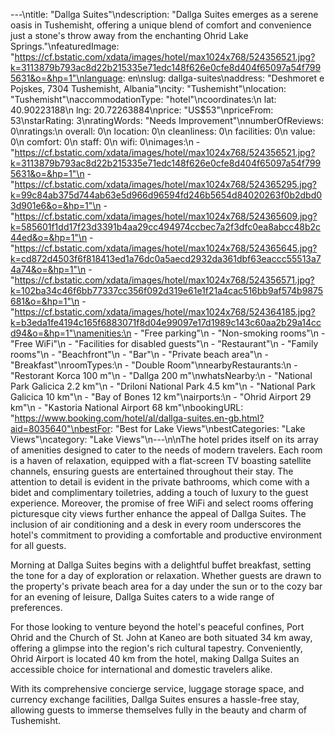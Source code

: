 ---\ntitle: "Dallga Suites"\ndescription: "Dallga Suites emerges as a serene oasis in Tushemisht, offering a unique blend of comfort and convenience just a stone's throw away from the enchanting Ohrid Lake Springs."\nfeaturedImage: "https://cf.bstatic.com/xdata/images/hotel/max1024x768/524356521.jpg?k=3113879b793ac8d22b215335e71edc148f626e0cfe8d404f65097a54f7995631&o=&hp=1"\nlanguage: en\nslug: dallga-suites\naddress: "Deshmoret e Pojskes, 7304 Tushemisht, Albania"\ncity: "Tushemisht"\nlocation: "Tushemisht"\naccommodationType: "hotel"\ncoordinates:\n  lat: 40.90223188\n  lng: 20.72263884\nprice: "US$53"\npriceFrom: 53\nstarRating: 3\nratingWords: "Needs Improvement"\nnumberOfReviews: 0\nratings:\n  overall: 0\n  location: 0\n  cleanliness: 0\n  facilities: 0\n  value: 0\n  comfort: 0\n  staff: 0\n  wifi: 0\nimages:\n  - "https://cf.bstatic.com/xdata/images/hotel/max1024x768/524356521.jpg?k=3113879b793ac8d22b215335e71edc148f626e0cfe8d404f65097a54f7995631&o=&hp=1"\n  - "https://cf.bstatic.com/xdata/images/hotel/max1024x768/524365295.jpg?k=99c84ab375d744ab63e5d966d96594fd246b5654d84020263f0b2dbd03d901e6&o=&hp=1"\n  - "https://cf.bstatic.com/xdata/images/hotel/max1024x768/524365609.jpg?k=585601f1dd17f23d3391b4aa29cc494974ccbec7a2f3dfc0ea8abcc48b2c44ed&o=&hp=1"\n  - "https://cf.bstatic.com/xdata/images/hotel/max1024x768/524365645.jpg?k=cd872d4503f6f818413ed1a76dc0a5aecd2932da361dbf63eaccc55513a74a74&o=&hp=1"\n  - "https://cf.bstatic.com/xdata/images/hotel/max1024x768/524356571.jpg?k=102ba34c46f6bb77337cc356f092d319e61e1f21a4cac516bb9af574b9875681&o=&hp=1"\n  - "https://cf.bstatic.com/xdata/images/hotel/max1024x768/524364185.jpg?k=b3eda1fe4194c165f6883071f8d04e99097e17d1989c143c60aa2b29a14ccd94&o=&hp=1"\namenities:\n  - "Free parking"\n  - "Non-smoking rooms"\n  - "Free WiFi"\n  - "Facilities for disabled guests"\n  - "Restaurant"\n  - "Family rooms"\n  - "Beachfront"\n  - "Bar"\n  - "Private beach area"\n  - "Breakfast"\nroomTypes:\n  - "Double Room"\nnearbyRestaurants:\n  - "Restorant Korca 100 m"\n  - "Dallga 200 m"\nwhatsNearby:\n  - "National Park Galicica 2.2 km"\n  - "Driloni National Park 4.5 km"\n  - "National Park Galicica 10 km"\n  - "Bay of Bones 12 km"\nairports:\n  - "Ohrid Airport 29 km"\n  - "Kastoria National Airport 68 km"\nbookingURL: "https://www.booking.com/hotel/al/dallga-suites.en-gb.html?aid=8035640"\nbestFor: "Best for Lake Views"\nbestCategories: "Lake Views"\ncategory: "Lake Views"\n---\n\nThe hotel prides itself on its array of amenities designed to cater to the needs of modern travelers. Each room is a haven of relaxation, equipped with a flat-screen TV boasting satellite channels, ensuring guests are entertained throughout their stay. The attention to detail is evident in the private bathrooms, which come with a bidet and complimentary toiletries, adding a touch of luxury to the guest experience. Moreover, the promise of free WiFi and select rooms offering picturesque city views further enhance the appeal of Dallga Suites. The inclusion of air conditioning and a desk in every room underscores the hotel's commitment to providing a comfortable and productive environment for all guests.

Morning at Dallga Suites begins with a delightful buffet breakfast, setting the tone for a day of exploration or relaxation. Whether guests are drawn to the property's private beach area for a day under the sun or to the cozy bar for an evening of leisure, Dallga Suites caters to a wide range of preferences.

For those looking to venture beyond the hotel's peaceful confines, Port Ohrid and the Church of St. John at Kaneo are both situated 34 km away, offering a glimpse into the region's rich cultural tapestry. Conveniently, Ohrid Airport is located 40 km from the hotel, making Dallga Suites an accessible choice for international and domestic travelers alike.

With its comprehensive concierge service, luggage storage space, and currency exchange facilities, Dallga Suites ensures a hassle-free stay, allowing guests to immerse themselves fully in the beauty and charm of Tushemisht.